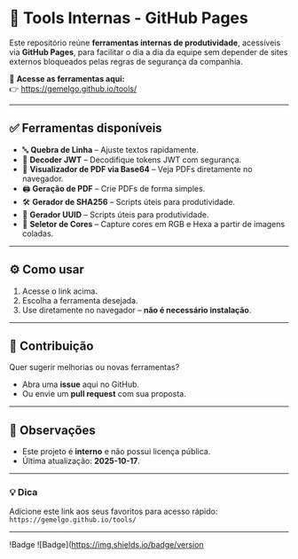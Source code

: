 # 🚀 Tools Internas - GitHub Pages

Este repositório reúne **ferramentas internas de produtividade**, acessíveis via **GitHub Pages**, para facilitar o dia a dia da equipe sem depender de sites externos bloqueados pelas regras de segurança da companhia.

🔗 **Acesse as ferramentas aqui:**  
👉 https://gemelgo.github.io/tools/

---

## ✅ Ferramentas disponíveis
- 🔤 **Quebra de Linha** – Ajuste textos rapidamente.
- 🔐 **Decoder JWT** – Decodifique tokens JWT com segurança.
- 📄 **Visualizador de PDF via Base64** – Veja PDFs diretamente no navegador.
- 🖨️ **Geração de PDF** – Crie PDFs de forma simples.
- 🛠️ **Gerador de SHA256** – Scripts úteis para produtividade.
- 🔐 **Gerador UUID** – Scripts úteis para produtividade.
- 🎨 **Seletor de Cores** – Capture cores em RGB e Hexa a partir de imagens coladas.

---

## ⚙️ Como usar
1. Acesse o link acima.
2. Escolha a ferramenta desejada.
3. Use diretamente no navegador – **não é necessário instalação**.

---

## 🤝 Contribuição
Quer sugerir melhorias ou novas ferramentas?  
- Abra uma **issue** aqui no GitHub.
- Ou envie um **pull request** com sua proposta.

---

## 📌 Observações
- Este projeto é **interno** e não possui licença pública.
- Última atualização: **2025-10-17**.

---

### 💡 Dica
Adicione este link aos seus favoritos para acesso rápido:  
`https://gemelgo.github.io/tools/`

---

!Badge
![Badge](https://img.shields.io/badge/version
